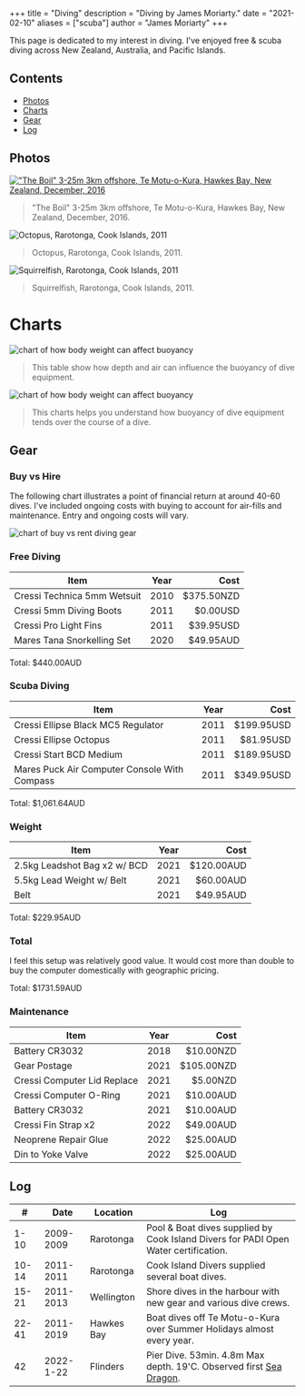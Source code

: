 +++
title = "Diving"
description = "Diving by James Moriarty."
date = "2021-02-10"
aliases = ["scuba"]
author = "James Moriarty"
+++

This page is dedicated to my interest in diving. I've enjoyed free & scuba diving across New Zealand, Australia, and Pacific Islands.

## Contents

- [Photos](#photos)
- [Charts](#charts)
- [Gear](#gear)
- [Log](#log)

## Photos

[!["The Boil" 3-25m 3km offshore, Te Motu-o-Kura, Hawkes Bay, New Zealand, December, 2016](/images/diving-hawkes-bay.jpg)](/images/diving-hawkes-bay.jpg)
> "The Boil" 3-25m 3km offshore, Te Motu-o-Kura, Hawkes Bay, New Zealand, December, 2016.

![Octopus, Rarotonga, Cook Islands, 2011](/images/diving-raro-two.jpg)
> Octopus, Rarotonga, Cook Islands, 2011.

![Squirrelfish, Rarotonga, Cook Islands, 2011](/images/diving-raro-one.jpg)
> Squirrelfish, Rarotonga, Cook Islands, 2011.

# Charts

![chart of how body weight can affect buoyancy](/images/diving-weight-chart.png)
<!-- https://docs.google.com/spreadsheets/d/1C2rqTgVQtI3MDU07MTn6Gdh2Mem0eHJZrKK6c7WySC8/edit#gid=0 -->
> This table show how depth and air can influence the buoyancy of dive equipment.

![chart of how body weight can affect buoyancy](/images/diving-weight-chart2.png)
<!-- https://docs.google.com/spreadsheets/d/1C2rqTgVQtI3MDU07MTn6Gdh2Mem0eHJZrKK6c7WySC8/edit#gid=0 -->
> This charts helps you understand how buoyancy of dive equipment tends over the course of a dive.

## Gear

### Buy vs Hire

The following chart illustrates a point of financial return at around 40-60 dives. I've included ongoing costs with buying to account for air-fills and maintenance. Entry and ongoing costs will vary.

![chart of buy vs rent diving gear](/images/diving-buy-vs-rent.png)
<!-- https://docs.google.com/spreadsheets/d/1E23-dx8wTP8lgVMjgnoQr25T7yJ6pzLWsETzZ5nkSck/edit#gid=0 -->

### Free Diving

| Item                         | Year | Cost       |
| ---------------------------- |:----:| ----------:|
| Cressi Technica 5mm Wetsuit  | 2010 | $375.50NZD |
| Cressi 5mm Diving Boots      | 2011 |   $0.00USD |
| Cressi Pro Light Fins        | 2011 |  $39.95USD |
| Mares Tana Snorkelling Set   | 2020 |  $49.95AUD |

Total: $440.00AUD

### Scuba Diving

| Item                                         | Year | Cost       |
| -------------------------------------------- |:----:| ----------:|
| Cressi Ellipse Black MC5 Regulator           | 2011 | $199.95USD |
| Cressi Ellipse Octopus                       | 2011 |  $81.95USD |
| Cressi Start BCD Medium                      | 2011 | $189.95USD |
| Mares Puck Air Computer Console With Compass | 2011 | $349.95USD |

Total: $1,061.64AUD

### Weight

| Item                         | Year | Cost       |
| -----------------------------|:----:| ----------:|
| 2.5kg Leadshot Bag x2 w/ BCD | 2021 | $120.00AUD |
| 5.5kg Lead Weight w/ Belt    | 2021 |  $60.00AUD |
| Belt                         | 2021 |  $49.95AUD |

Total: $229.95AUD

### Total

I feel this setup was relatively good value. It would cost more than double to buy the computer domestically with geographic pricing.

Total: $1731.59AUD

### Maintenance

| Item                         | Year | Cost       |
| -----------------------------|:----:| ----------:|
| Battery CR3032               | 2018 |  $10.00NZD |
| Gear Postage                 | 2021 | $105.00NZD |
| Cressi Computer Lid Replace  | 2021 |   $5.00NZD |
| Cressi Computer O-Ring       | 2021 |  $10.00AUD |
| Battery CR3032               | 2021 |  $10.00AUD |
| Cressi Fin Strap x2          | 2022 |  $49.00AUD |
| Neoprene Repair Glue         | 2022 |  $25.00AUD |
| Din to Yoke Valve            | 2022 |  $25.00AUD |

## Log

| #     | Date      | Location   | Log |
| ----- | --------- | ---------- | --- |
| 1-10  | 2009-2009 | Rarotonga  | Pool & Boat dives supplied by Cook Island Divers for PADI Open Water certification. |
| 10-14 | 2011-2011 | Rarotonga  | Cook Island Divers supplied several boat dives. |
| 15-21 | 2011-2013 | Wellington | Shore dives in the harbour with new gear and various dive crews. |
| 22-41 | 2011-2019 | Hawkes Bay | Boat dives off Te Motu-o-Kura over Summer Holidays almost every year. |
| 42    | 2022-1-22 | Flinders   | Pier Dive. 53min. 4.8m Max depth. 19'C. Observed first [Sea Dragon](https://en.wikipedia.org/wiki/Common_seadragon). |
